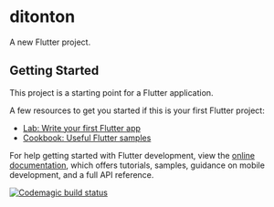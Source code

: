 # ditonton

A new Flutter project.

## Getting Started

This project is a starting point for a Flutter application.

A few resources to get you started if this is your first Flutter project:

- [Lab: Write your first Flutter app](https://docs.flutter.dev/get-started/codelab)
- [Cookbook: Useful Flutter samples](https://docs.flutter.dev/cookbook)

For help getting started with Flutter development, view the
[online documentation](https://docs.flutter.dev/), which offers tutorials,
samples, guidance on mobile development, and a full API reference.

[![Codemagic build status](https://api.codemagic.io/apps/653f6fe6a8bc4b8319246ee5/653f6fe6a8bc4b8319246ee4/status_badge.svg)](https://codemagic.io/apps/653f6fe6a8bc4b8319246ee5/653f6fe6a8bc4b8319246ee4/latest_build)
